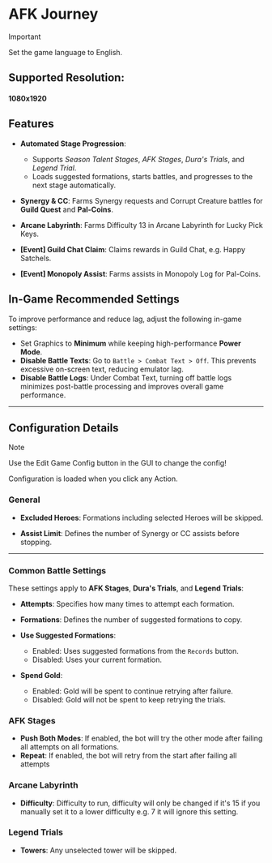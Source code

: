 # AFK Journey
> [!IMPORTANT]
> Set the game language to English.

## Supported Resolution:
#### 1080x1920

## Features
- **Automated Stage Progression**:
  - Supports *Season Talent Stages*, *AFK Stages*, *Dura's Trials*, and *Legend Trial*.
  - Loads suggested formations, starts battles, and progresses to the next stage automatically.

- **Synergy & CC**: Farms Synergy requests and Corrupt Creature battles for **Guild Quest** and **Pal-Coins**.

- **Arcane Labyrinth**: Farms Difficulty 13 in Arcane Labyrinth for Lucky Pick Keys.

- **[Event] Guild Chat Claim**: Claims rewards in Guild Chat, e.g. Happy Satchels.

- **[Event] Monopoly Assist**: Farms assists in Monopoly Log for Pal-Coins.

## In-Game Recommended Settings  

To improve performance and reduce lag, adjust the following in-game settings:  

- Set Graphics to **Minimum** while keeping high-performance **Power Mode**.  
- **Disable Battle Texts**: Go to `Battle > Combat Text > Off`. This prevents excessive on-screen text, reducing emulator lag.  
- **Disable Battle Logs**: Under Combat Text, turning off battle logs minimizes post-battle processing and improves overall game performance.  

---

## Configuration Details
> [!NOTE]
> Use the Edit Game Config button in the GUI to change the config!

Configuration is loaded when you click any Action.


### General

- **Excluded Heroes**: Formations including selected Heroes will be skipped.

- **Assist Limit**: Defines the number of Synergy or CC assists before stopping.
---

### Common Battle Settings

These settings apply to **AFK Stages**, **Dura's Trials**, and **Legend Trials**:

- **Attempts**: Specifies how many times to attempt each formation.

- **Formations**: Defines the number of suggested formations to copy.

- **Use Suggested Formations**:
  - Enabled: Uses suggested formations from the `Records` button.
  - Disabled: Uses your current formation.

- **Spend Gold**:
  - Enabled: Gold will be spent to continue retrying after failure.
  - Disabled: Gold will not be spent to keep retrying the trials.

### AFK Stages

- **Push Both Modes**: If enabled, the bot will try the other mode after failing all attempts on all formations.
- **Repeat**: If enabled, the bot will retry from the start after failing all attempts

### Arcane Labyrinth
- **Difficulty**: Difficulty to run, difficulty will only be changed if it's 15 if you manually set it to a lower difficulty e.g. 7 it will ignore this setting.

### Legend Trials

- **Towers**: Any unselected tower will be skipped.
